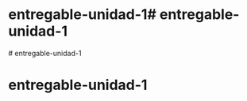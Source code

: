 # entregable-unidad-1#   e n t r e g a b l e - u n i d a d - 1  
 # entregable-unidad-1
# entregable-unidad-1
